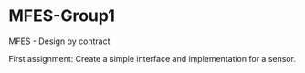 # MFES-Group1
MFES - Design by contract

First assignment: Create a simple interface and implementation for a sensor.



